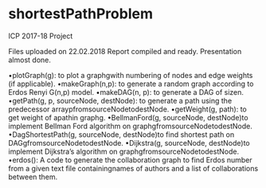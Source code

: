 # shortestPathProblem
ICP 2017-18 Project

Files uploaded on 22.02.2018
Report compiled and ready. 
Presentation almost done. 

•plotGraph(g):  to plot a graphgwith numbering of nodes and edge weights (if applicable).
•makeGraph(n,p):  to generate a random graph according to Erdos Renyi G(n,p) model.
•makeDAG(n, p):  to generate a DAG of sizen.
•getPath(g, p, sourceNode, destNode):  to generate a path using the predecessor arraypfromsourceNodetodestNode.
•getWeight(g, path):  to get weight of apathin graphg.
•BellmanFord(g, sourceNode, destNode)to implement Bellman Ford algorithm on graphgfromsourceNodetodestNode.
•DagShortestPath(g, sourceNode, destNode)to find shortest path on DAGgfromsourceNodetodestNode.
•Dijkstra(g, sourceNode, destNode)to implement Dijkstra’s algorithm on graphgfromsourceNodetodestNode.
•erdos(): A code to generate the collaboration graph to find Erdos number from a given text file containingnames of authors and a list of collaborations between them.
